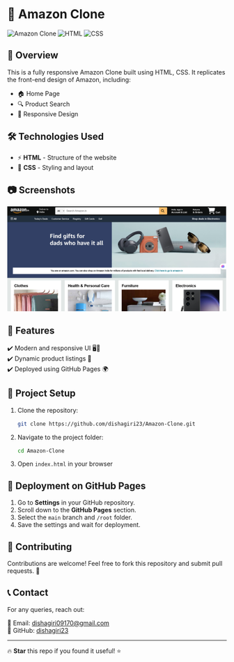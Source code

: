 # 🛒 Amazon Clone

![Amazon Clone](https://img.shields.io/badge/Amazon%20Clone-Ecommerce-blue) ![HTML](https://img.shields.io/badge/HTML-5-orange) ![CSS](https://img.shields.io/badge/CSS-3-blue) 

## 📌 Overview
This is a fully responsive Amazon Clone built using HTML, CSS. It replicates the front-end design of Amazon, including:
- 🏠 Home Page
- 🔍 Product Search
- 📱 Responsive Design

## 🛠️ Technologies Used
- ⚡ **HTML** - Structure of the website
- 🎨 **CSS** - Styling and layout

## 📷 Screenshots
![Amazon Clone Screenshot](https://github.com/dishagiri23/Amazon-Clone/blob/632b2f72fb8ddadb357c0d65502f18c91a7246c6/clone.png)

## 🚀 Features
✔️ Modern and responsive UI 🖥️📱  
✔️ Dynamic product listings 🛒  
✔️ Deployed using GitHub Pages 🌍  

## 📂 Project Setup
1. Clone the repository:
   ```bash
   git clone https://github.com/dishagiri23/Amazon-Clone.git
   ```
2. Navigate to the project folder:
   ```bash
   cd Amazon-Clone
   ```
3. Open `index.html` in your browser

## 🚀 Deployment on GitHub Pages
1. Go to **Settings** in your GitHub repository.
2. Scroll down to the **GitHub Pages** section.
3. Select the `main` branch and `/root` folder.
4. Save the settings and wait for deployment.

## 🤝 Contributing
Contributions are welcome! Feel free to fork this repository and submit pull requests. 🚀

## 📞 Contact
For any queries, reach out:

📧 Email: dishagiri09170@gmail.com  
🔗 GitHub: [dishagiri23](https://github.com/dishagiri23)


---
🔥 **Star** this repo if you found it useful! ⭐

